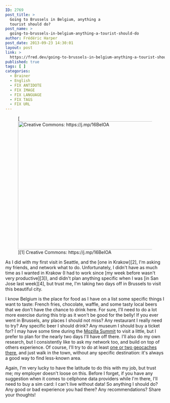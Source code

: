 ```yaml
---
ID: 2769
post_title: >
  Going to Brussels in Belgium, anything a
  tourist should do?
post_name: >
  going-to-brussels-in-belgium-anything-a-tourist-should-do
author: Frédéric Harper
post_date: 2013-09-23 14:30:01
layout: post
link: >
  https://fred.dev/going-to-brussels-in-belgium-anything-a-tourist-should-do/
published: true
tags: [ ]
categories:
  - Brainer
  - English
  - FIX ANTIDOTE
  - FIX IMAGE
  - FIX LANGUAGE
  - FIX TAGS
  - FIX URL
---
```

<figure>[<figcaption><img alt="Creative Commons: https://j.mp/16BeIOA" src="http://fred.dev/wp-content/uploads/2013/09/brussels.jpg" width="600" height="405" /></figcaption>][1] Creative Commons: https://j.mp/16BeIOA</figure>
As I did with my first visit in Seattle, and the [one in Krakow][2], I'm asking my friends, and network what to do. Unfortunately, I didn't have as much time as I wanted in Krakow (I had to work since [my week before wasn't very productive][3]), and didn't plan anything specific when I was [in San Jose last week][4], but trust me, I'm taking two days off in Brussels to visit this beautiful city.

I know Belgium is the place for food as I have on a list some specific things I want to taste: French fries, chocolate, waffle, and some tasty local beers that we don't have the chance to drink here. For sure, I'll need to do a lot more exercise during this trip as it won't be good for the belly! If you ever went in Brussels, any places I should not miss? Any restaurant I really need to try? Any specific beer I should drink? Any museum I should buy a ticket for? I may have some time during the <a href="https://summit.mozilla.org/" target="_blank" rel="noopener noreferrer">Mozilla Summit</a> to visit a little, but I prefer to plan for the nearly two days I'll have off there. I'll also do my own research, but I consistently like to ask my network too, and build on top of others experience. Of course, I'll try to do at least <a href="https://www.geocaching.com/profile/?u=fharper" target="_blank" rel="noopener noreferrer">one or two geocaches there</a>, and just walk in the town, without any specific destination: it's always a good way to find less-known area.

Again, I'm very lucky to have the latitude to do this with my job, but trust me; my employer doesn't loose on this. Before I forget, if you have any suggestion when it comes to cellphone data providers while I'm there, I'll need to buy a sim card: I can't live without data! So anything I should do? Any good or bad experience you had there? Any recommendations? Share your thoughts!

 [1]: http://fred.dev/wp-content/uploads/2013/09/brussels.jpg
 [2]: https://fred.dev/going-to-krakow-in-poland-anything-a-tourist-should-do/ "Going to Krakow in Poland, anything a tourist should do?"
 [3]: https://fred.dev/be-strong-for-the-ones-you-love/ "Be strong for the ones you love"
 [4]: http://fred.dev/mobile-first-at-web-and-php-conference/ "Mobile First at Web and PHP Conference"
